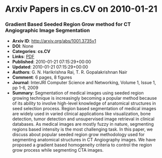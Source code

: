 # Arxiv Papers in cs.CV on 2010-01-21
### Gradient Based Seeded Region Grow method for CT Angiographic Image Segmentation
- **Arxiv ID**: http://arxiv.org/abs/1001.3735v1
- **DOI**: None
- **Categories**: **cs.CV**
- **Links**: [PDF](http://arxiv.org/pdf/1001.3735v1)
- **Published**: 2010-01-21 07:15:29+00:00
- **Updated**: 2010-01-21 07:15:29+00:00
- **Authors**: G. N. Harikrishna Rai, T. R. Gopalakrishnan Nair
- **Comment**: 6 pages, 8 figures
- **Journal**: InterJRI Computer Science and Networking, Volume 1, Issue 1, pp
  1-6, 2009
- **Summary**: Segmentation of medical images using seeded region growing technique is increasingly becoming a popular method because of its ability to involve high-level knowledge of anatomical structures in seed selection process. Region based segmentation of medical images are widely used in varied clinical applications like visualization, bone detection, tumor detection and unsupervised image retrieval in clinical databases. As medical images are mostly fuzzy in nature, segmenting regions based intensity is the most challenging task. In this paper, we discuss about popular seeded region grow methodology used for segmenting anatomical structures in CT Angiography images. We have proposed a gradient based homogeneity criteria to control the region grow process while segmenting CTA images.



